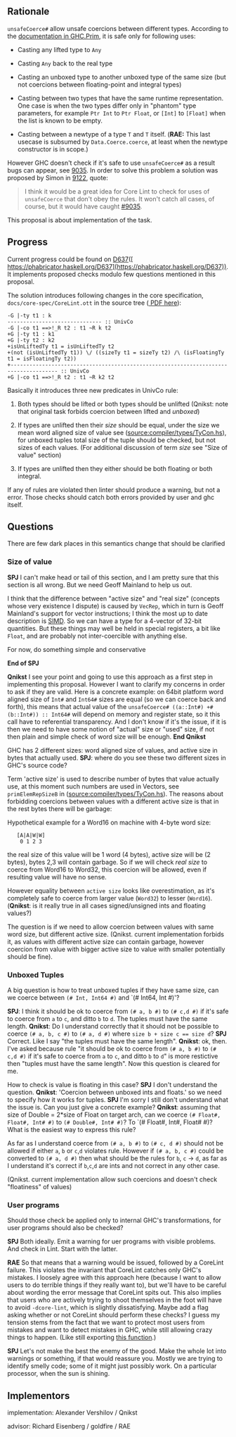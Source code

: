 ## Rationale

`unsafeCoerce#` allow unsafe coercions between different types.
According to the [ documentation in GHC.Prim](http://hackage.haskell.org/package/ghc-prim-0.3.1.0/docs/GHC-Prim.html#v:unsafeCoerce-35-), it is safe only for following uses:

- Casting any lifted type to `Any`

- Casting `Any` back to the real type

- Casting an unboxed type to another unboxed type of the same size (but not coercions between floating-point and integral types)

- Casting between two types that have the same runtime representation. One case is when the two types differ only in "phantom" type parameters, for example `Ptr Int` to `Ptr Float`, or `[Int]` to `[Float]` when the list is known to be empty. 

- Casting between a newtype of a type `T` and `T` itself.  (**RAE:** This last usecase is subsumed by `Data.Coerce.coerce`, at least when the newtype constructor is in scope.)


However GHC doesn't check if it's safe to use `unsafeCoerce#` as a result bugs can appear, see [9035](https://gitlab.haskell.org//ghc/ghc/issues/9035).
In order to solve this problem a solution was proposed by Simon in [9122](https://gitlab.haskell.org//ghc/ghc/issues/9122), quote:

>
> I think it would be a great idea for Core Lint to check for uses of `unsafeCoerce` that don't obey the rules. It won't catch all cases, of course, but it would have caught [\#9035](https://gitlab.haskell.org//ghc/ghc/issues/9035). 


This proposal is about implementation of the task.

## Progress


Current progress could be found on [ D637](https://phabricator.haskell.org/D637)([ https://phabricator.haskell.org/D637](https://phabricator.haskell.org/D637)). It implements
proposed checks modulo few questions mentioned in this proposal. 


The solution introduces following
changes in the core specification, `docs/core-spec/CoreLint.ott` in the source tree ([ PDF here](https://github.com/ghc/ghc/blob/master/docs/core-spec/core-spec.pdf)):

```wiki
-G |-ty t1 : k
------------------------------ :: UnivCo
-G |-co t1 ==>!_R t2 : t1 ~R k t2
+G |-ty t1 : k1
+G |-ty t2 : k2
+isUnLiftedTy t1 = isUnLiftedTy t2
+(not (isUnLiftedTy t1)) \/ ((sizeTy t1 = sizeTy t2) /\ (isFloatingTy t1 = isFloatingTy t2))
+------------------------------------------------------------------------------------- :: UnivCo
+G |-co t1 ==>!_R t2 : t1 ~R k2 t2
```


Basically it introduces three new predicates in UnivCo rule:

1. Both types should be lifted or both types should be unlifted (Qnikst: note that original task forbids coercion between lifted and *unboxed*)

1. If types are unlifted then their *size* should be equal, under the size we mean word aligned size of value see ([source:compiler/types/TyCon.hs](/trac/ghc/browser/compiler/types/TyCon.hs)[](/trac/ghc/export/HEAD/ghc/compiler/types/TyCon.hs)), for unboxed tuples
  total size of the tuple should be checked, but not sizes of each values.
  (For additional discussion of term *size* see "Size of value" section)

1. If types are unlifted then they either should be both floating or both integral.


If any of rules are violated then linter should produce a warning, but not a error. Those checks should catch
both errors provided by user and ghc itself.

## Questions


There are few dark places in this semantics change that should be clarified

### Size of value

**SPJ** I can't make head or tail of this section, and I am pretty sure that this section is all wrong.  But we need Geoff Mainland to help us out.  


I think that the difference between "active size" and "real size" (concepts whose very existence I dispute) is caused by `VecRep`, which in turn is Geoff Mainland's support for vector instructions; I think the most up to date description is [SIMD](simd).  So we can have a type for a 4-vector of 32-bit quantities.  But these things may well be held in special registers, a bit like `Float`, and are probably not inter-coercible with anything else. 


For now, do something simple and conservative
 
**End of SPJ**

**Qnikst** I see your point and going to use this approach as a first step in implementing this proposal. However I want  to clarify my concerns in order to ask if they are valid.
Here is a concrete example: on 64bit platform word aligned size of `Int#` and `Int64#` sizes are equal (so we can coerce back and forth), this means that 
actual value of the `unsafeCoerce# ((a::Int#) +# (b::Int#)) :: Int64#` will depend on memory and register state, so it this call have to referential transparency.
And I don't know if it's the issue, if it is then we need to have some notion of "actual" size or "used" size, if not then plain and simple check of word size will be enough.
**End Qnikst**


GHC has 2 different sizes: word aligned size of values, and active size in bytes that actually used.  **SPJ**: where do you see these two different sizes in GHC's source code?


Term 'active size' is used to describe number of bytes that value actually use, at this moment such numbers are used
in Vectors, see `primElemRepSizeB` in ([source:compiler/types/TyCon.hs](/trac/ghc/browser/compiler/types/TyCon.hs)[](/trac/ghc/export/HEAD/ghc/compiler/types/TyCon.hs)). The reasons about forbidding coercions between
values with a different active size is that in the rest bytes there will be garbage:


Hypothetical example for a Word16 on machine with 4-byte word size:

```wiki
   [A|A|W|W]
    0 1 2 3 
```


the real size of this value will be 1 word (4 bytes), active size will be (2 bytes), bytes 2,3 will contain garbage.
So if we will check *real size* to coerce from Word16 to Word32, this coercion will be allowed, even if resulting
value will have no sense. 


However equality between `active size` looks like overestimation, as it's completely safe to coerce from larger value
(`Word32`) to lesser (`Word16`). (**Qnikst**: is it really true in all cases signed/unsigned ints and floating values?)


The question is if we need to allow coercion between values with same word size, but different active size.
(Qnikst. current implementation forbids it, as values with different active size can contain garbage, however coercion from value with bigger active size to value with smaller potentially should be fine).

### Unboxed Tuples


A big question is how to treat unboxed tuples if they have same size, can we coerce between `(# Int, Int64 #)` and \`(\# Int64, Int \#)'?

**SPJ**: I think it should be ok to coerce from `(# a, b #)` to `(# c,d #)` if it's safe to coerce from `a` to `c`, and ditto `b` to `d`.  The tuples must have the same length. 
**Qnikst**: Do I understand correctly that it should not be possible to coerce `(# a, b, c #)` to `(# a, d #)` where `size b + size c == size d`?   **SPJ** Correct. Like I say "the tuples must have the same length". **Qnikst**: ok, then. I've asked because rule "it should be ok to coerce from `(# a, b #)` to `(# c,d #)` if it's safe to coerce from `a` to `c`, and ditto `b` to `d`" is more restictive then "tuples must have the same length". Now this question is cleared for me.
 


How to check is value is floating in this case?  **SPJ** I don't understand the question.
**Qnikst**: 'Coercion between unboxed ints and floats.' so we need to specify how it works for tuples.  **SPJ** I'm sorry I still don't understand what the issue is.  Can you just give a concrete example? 
**Qnikst**: assuming that size of Double = 2\*size of Float on target arch, can we coerce `(# Float#, Float#, Int# #)` to `(# Double#, Int# #)`? To \`(\# Float\#, Int\#, Float\# \#)? What is the easiest way to express this rule?


As far as I understand coerce from `(# a, b #)` to `(# c, d #)` should not be allowed if either `a`, `b` or `c`,`d` violates rule.
However if `(# a, b, c #)` could be converted to  `(# a, d #)` then what should be the rules for `b`, `c` -\> `d`, as far as I understand
it's correct if `b`,`c`,`d`  are ints and not correct in any other case. 


(Qnikst. current implementation allow such coercions and doesn't check "floatiness" of values)

### User programs


Should those check be applied only to internal GHC's transformations, for user programs should also be
checked?

**SPJ** Both ideally.  Emit a warning for uer programs with visible problems.  And check in Lint.  Start with the latter.

**RAE** So that means that a warning would be issued, followed by a CoreLint failure. This violates the invariant that CoreLint catches only GHC's mistakes. I loosely agree with this approach here (because I want to allow users to do terrible things if they really want to), but we'll have to be careful about wording the error message that CoreLint spits out. This also implies that users who are actively trying to shoot themselves in the foot will have to avoid `-dcore-lint`, which is slightly dissatisfying. Maybe add a flag asking whether or not CoreLint should perform these checks? I guess my tension stems from the fact that we want to protect most users from mistakes and want to detect mistakes in GHC, while still allowing crazy things to happen. (Like still exporting [ this function](https://github.com/haskell/bytestring/blob/2530b1c28f15d0f320a84701bf507d5650de6098/Data/ByteString/Internal.hs#L599).)
 
**SPJ** Let's not make the best the enemy of the good.  Make the whole lot into warnings or something, if that would reassure you.  Mostly we are trying to identify smelly code; some of it might just possibly work.  On a particular processor, when the sun is shining.  

## Implementors


implementation: Alexander Vershilov / Qnikst


advisor: Richard Eisenberg / goldfire / RAE
